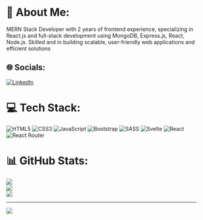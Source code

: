 # 💫 About Me:
MERN Stack Developer with 2 years of frontend experience, specializing in React.js and full-stack development using MongoDB, Express.js, React, Node.js. Skilled and in building scalable, user-friendly web applications and efficient solutions

## 🌐 Socials:
[![LinkedIn](https://img.shields.io/badge/LinkedIn-%230077B5.svg?logo=linkedin&logoColor=white)](https://linkedin.com/in/https://www.linkedin.com/in/rabia-khan-7630b7203/) 

# 💻 Tech Stack:
![HTML5](https://img.shields.io/badge/html5-%23E34F26.svg?style=for-the-badge&logo=html5&logoColor=white) ![CSS3](https://img.shields.io/badge/css3-%231572B6.svg?style=for-the-badge&logo=css3&logoColor=white) ![JavaScript](https://img.shields.io/badge/javascript-%23323330.svg?style=for-the-badge&logo=javascript&logoColor=%23F7DF1E) ![Bootstrap](https://img.shields.io/badge/bootstrap-%23563D7C.svg?style=for-the-badge&logo=bootstrap&logoColor=white) ![SASS](https://img.shields.io/badge/SASS-hotpink.svg?style=for-the-badge&logo=SASS&logoColor=white) ![Svelte](https://img.shields.io/badge/svelte-%23f1413d.svg?style=for-the-badge&logo=svelte&logoColor=white) ![React](https://img.shields.io/badge/react-%2320232a.svg?style=for-the-badge&logo=react&logoColor=%2361DAFB) ![React Router](https://img.shields.io/badge/React_Router-CA4245?style=for-the-badge&logo=react-router&logoColor=white)
# 📊 GitHub Stats:
![](https://github-readme-stats.vercel.app/api?username=iamrabie&theme=dark&hide_border=false&include_all_commits=false&count_private=false)<br/>
![](https://github-readme-streak-stats.herokuapp.com/?user=iamrabie&theme=dark&hide_border=false)<br/>
![](https://github-readme-stats.vercel.app/api/top-langs/?username=iamrabie&theme=dark&hide_border=false&include_all_commits=false&count_private=false&layout=compact)

---
[![](https://visitcount.itsvg.in/api?id=iamrabie&icon=0&color=0)](https://visitcount.itsvg.in)

<!-- Proudly created with GPRM ( https://gprm.itsvg.in ) -->
